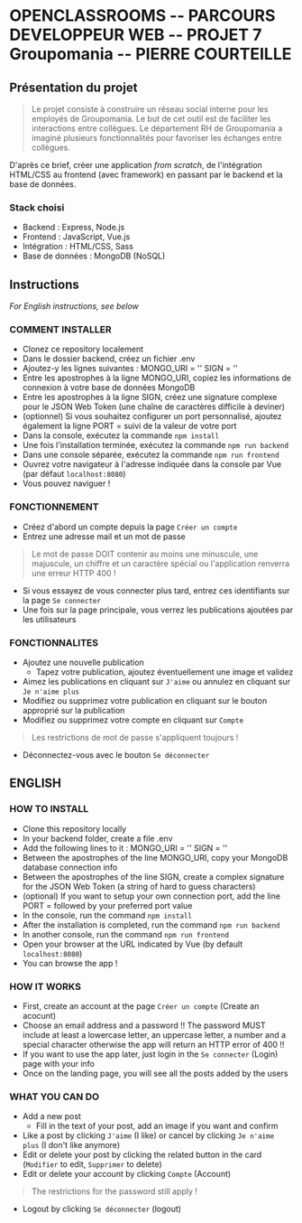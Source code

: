 
# OPENCLASSROOMS -- PARCOURS DEVELOPPEUR WEB -- PROJET 7 Groupomania -- PIERRE COURTEILLE

## Présentation du projet

> Le projet consiste à construire un réseau social interne pour les employés de Groupomania.
> Le but de cet outil est de faciliter les interactions entre collègues.
> Le département RH de Groupomania a imaginé plusieurs fonctionnalités pour favoriser les échanges entre collègues.

D'après ce brief, créer une application *from scratch*, de l'intégration HTML/CSS au frontend (avec framework) en passant par le backend et la base de données.

### Stack choisi

- Backend : Express, Node.js
- Frontend : JavaScript, Vue.js
- Intégration : HTML/CSS, Sass
- Base de données : MongoDB (NoSQL)

## Instructions

*For English instructions, see below*

### COMMENT INSTALLER

- Clonez ce repository localement
- Dans le dossier backend, créez un fichier .env
- Ajoutez-y les lignes suivantes :
    MONGO_URI = ''
    SIGN = ''
- Entre les apostrophes à la ligne MONGO_URI, copiez les informations de connexion à votre base de données MongoDB
- Entre les apostrophes à la ligne SIGN, créez une signature complexe pour le JSON Web Token (une chaîne de caractères difficile à deviner)
- (optionnel) Si vous souhaitez configurer un port personnalisé, ajoutez également la ligne PORT = suivi de la valeur de votre port
- Dans la console, exécutez la commande `npm install`
- Une fois l'installation terminée, exécutez la commande `npm run backend`
- Dans une console séparée, exécutez la commande `npm run frontend`
- Ouvrez votre navigateur à l'adresse indiquée dans la console par Vue (par défaut `localhost:8080`)
- Vous pouvez naviguer !

### FONCTIONNEMENT

- Créez d'abord un compte depuis la page `Créer un compte`
- Entrez une adresse mail et un mot de passe

> Le mot de passe DOIT contenir au moins une minuscule, une majuscule, un chiffre et un caractère spécial ou l'application renverra une erreur HTTP 400 !

- Si vous essayez de vous connecter plus tard, entrez ces identifiants sur la page `Se connecter`
- Une fois sur la page principale, vous verrez les publications ajoutées par les utilisateurs

### FONCTIONNALITES

- Ajoutez une nouvelle publication
    * Tapez votre publication, ajoutez éventuellement une image et validez
- Aimez les publications en cliquant sur `J'aime` ou annulez en cliquant sur `Je n'aime plus`
- Modifiez ou supprimez votre publication en cliquant sur le bouton approprié sur la publication
- Modifiez ou supprimez votre compte en cliquant sur `Compte`

> Les restrictions de mot de passe s'appliquent toujours !

- Déconnectez-vous avec le bouton `Se déconnecter`

## ENGLISH

### HOW TO INSTALL

- Clone this repository locally
- In your backend folder, create a file .env
- Add the following lines to it :
    MONGO_URI = ''
    SIGN = ''
- Between the apostrophes of the line MONGO_URI, copy your MongoDB database connection info
- Between the apostrophes of the line SIGN, create a complex signature for the JSON Web Token (a string of hard to guess characters)
- (optional) If you want to setup your own connection port, add the line PORT = followed by your preferred port value
- In the console, run the command `npm install`
- After the installation is completed, run the command `npm run backend`
- In another console, run the command `npm run frontend`
- Open your browser at the URL indicated by Vue (by default `localhost:8080`)
- You can browse the app !

### HOW IT WORKS

- First, create an account at the page `Créer un compte` (Create an acocunt)
- Choose an email address and a password
    !! The password MUST include at least a lowercase letter, an uppercase letter, a number and a special character otherwise the app will return an HTTP error of 400 !!
- If you want to use the app later, just login in the `Se connecter` (Login) page with your info
- Once on the landing page, you will see all the posts added by the users

### WHAT YOU CAN DO

- Add a new post
    * Fill in the text of your post, add an image if you want and confirm
- Like a post by clicking `J'aime` (I like) or cancel by clicking `Je n'aime plus` (I don't like anymore)
- Edit or delete your post by clicking the related button in the card (`Modifier` to edit, `Supprimer` to delete)
- Edit or delete your account by clicking `Compte` (Account)

> The restrictions for the password still apply !

- Logout by clicking `Se déconnecter` (logout)